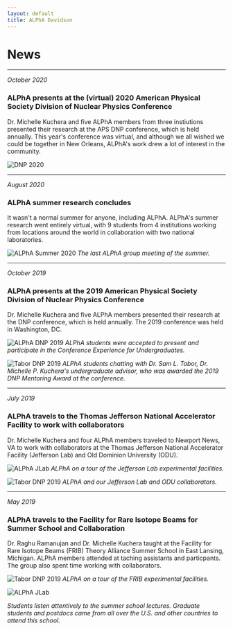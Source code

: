 ```yaml
---
layout: default
title: ALPhA Davidson
---
```


# News

---------------
*October 2020*
### ALPhA presents at the (virtual) 2020 American Physical Society Division of Nuclear Physics Conference

Dr. Michelle Kuchera and five ALPhA members from three instiutions presented their research at the APS DNP conference, which is held annually. This year's conference was virtual, and although we all wished we could be together in New Orleans, ALPhA's work drew a lot of interest in the community.

![DNP 2020](images/DNP2020_Landis.jpg)

---------------
*August 2020*
### ALPhA summer research concludes

It wasn't a normal summer for anyone, including ALPhA. ALPhA's summer research went entirely virtual, with 9 students from 4 institutions working from locations around the world in collaboration with two national laboratories.

![ALPhA Summer 2020](images/Summer2020_ALPhA.png)
*The last ALPhA group meeting of the summer.*

---------------
*October 2019*
### ALPhA presents at the 2019 American Physical Society Division of Nuclear Physics Conference

Dr. Michelle Kuchera and five ALPhA members presented their research at the DNP conference, which is held annually. The 2019 conference was held in Washington, DC. 

![ALPhA DNP 2019](images/DNP2019_ALPhA.jpg)
*ALPhA students were accepted to present and participate in the Conference Experience for Undergraduates.*

![Tabor DNP 2019](images/DNP2019_Tabor.jpg)
*ALPhA students chatting with Dr. Sam L. Tabor, Dr. Michelle P. Kuchera's undergraduate advisor, who was awarded the 2019 DNP Mentoring Award at the conference.*

--------------
*July 2019*
### ALPhA travels to the Thomas Jefferson National Accelerator Facility to work with collaborators

Dr. Michelle Kuchera and four ALPhA members traveled to Newport News, VA to work with collaborators at the Thomas Jefferson National Accelerator Facility (Jefferson Lab) and Old Dominion University (ODU). 

![ALPhA JLab](images/JLab_down.jpg)
*ALPhA on a tour of the Jefferson Lab experimental facilities.*

![Tabor DNP 2019](images/JLab_collab.jpg)
*ALPhA and our Jefferson Lab and ODU collaborators.*

--------------

*May 2019*
### ALPhA travels to the Facility for Rare Isotope Beams for Summer School and Collaboration

Dr. Raghu Ramanujan and Dr. Michelle Kuchera taught at the Facility for Rare Isotope Beams (FRIB) Theory Alliance Summer School in East Lansing, Michigan. ALPhA members attended at taching assistants and particpants. The group also spent time working with collaborators.

![Tabor DNP 2019](images/ALPhA_S800.jpg)
*ALPhA on a tour of the FRIB experimental facilities.*

![ALPhA JLab](images/ML_SS2019_group.jpg)

*Students listen attentively to the summer school lectures. Graduate students and postdocs came from all over the U.S. and other countries to attend this school.*
